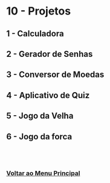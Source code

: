 # 10 - Projetos

## 1 - Calculadora

## 2 - Gerador de Senhas

## 3 - Conversor de Moedas

## 4 - Aplicativo de Quiz

## 5 - Jogo da Velha

## 6 - Jogo da forca

<br><br>

### [Voltar ao Menu Principal](README-PTBR.md)